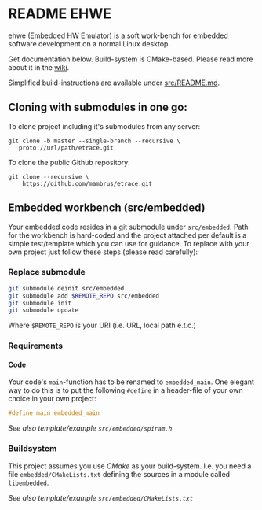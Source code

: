 README EHWE
===========

ehwe (Embedded HW Emulator) is a soft work-bench for embedded software
development on a normal Linux desktop.


Get documentation below. Build-system is CMake-based. Please read
more about it in the [wiki](wiki/README.md).

Simplified build-instructions are available under [src/README.md](src/README.md).

Cloning with submodules in one go:
----------------------------------

To clone project including it's submodules from any server:

    git clone -b master --single-branch --recursive \
	   proto://url/path/etrace.git

To clone the public Github repository:

    git clone --recursive \
	    https://github.com/mambrus/etrace.git

Embedded workbench (src/embedded)
---------------------------------
Your embedded code resides in a git submodule under ``src/embedded``.
Path for the workbench is hard-coded and the project attached per default
is a simple test/template which you can use for guidance. To replace with
your own project just follow these steps (please read carefully):

### Replace submodule

```bash
git submodule deinit src/embedded
git submodule add $REMOTE_REPO src/embedded
git submodule init
git submodule update
```

Where ``$REMOTE_REPO`` is your URI (i.e. URL, local path e.t.c.)

### Requirements

#### Code
Your code's ``main``-function has to be renamed to ``embedded_main``. One
elegant way to do this is to put the following ``#define`` in a header-file
of your own choice in your own project:

```C
#define main embedded_main
```

*See also template/example ``src/embedded/spiram.h``*

### Buildsystem
This project assumes you use *CMake* as your build-system. I.e. you need
a file ``embedded/CMakeLists.txt`` defining the sources in a module called
``libembedded``.

*See also template/example ``src/embedded/CMakeLists.txt``*

